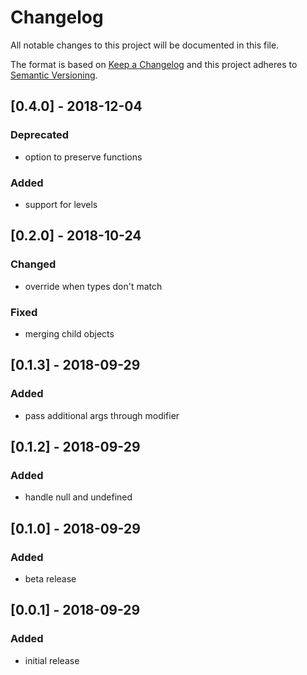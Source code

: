 # Changelog

All notable changes to this project will be documented in this file.

The format is based on [Keep a Changelog](http://keepachangelog.com/en/1.0.0/)
and this project adheres to [Semantic Versioning](http://semver.org/spec/v2.0.0.html).

## [0.4.0] - 2018-12-04
### Deprecated
* option to preserve functions
### Added
* support for levels

## [0.2.0] - 2018-10-24
### Changed
* override when types don't match
### Fixed
* merging child objects

## [0.1.3] - 2018-09-29
### Added
* pass additional args through modifier

## [0.1.2] - 2018-09-29
### Added
* handle null and undefined

## [0.1.0] - 2018-09-29
### Added
* beta release

## [0.0.1] - 2018-09-29
### Added
* initial release
